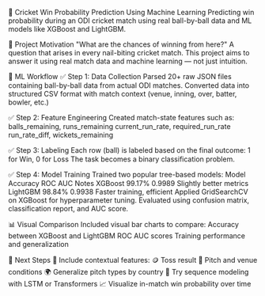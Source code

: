 🏏 Cricket Win Probability Prediction Using Machine Learning
Predicting win probability during an ODI cricket match using real ball-by-ball data and ML models like XGBoost and LightGBM.

📌 Project Motivation
"What are the chances of winning from here?"
A question that arises in every nail-biting cricket match. This project aims to answer it using real match data and machine learning — not just intuition.

🧠 ML Workflow
✅ Step 1: Data Collection
Parsed 20+ raw JSON files containing ball-by-ball data from actual ODI matches.
Converted data into structured CSV format with match context (venue, inning, over, batter, bowler, etc.)


✅ Step 2: Feature Engineering
Created match-state features such as:
balls_remaining, runs_remaining
current_run_rate, required_run_rate
run_rate_diff, wickets_remaining


✅ Step 3: Labeling
Each row (ball) is labeled based on the final outcome:
1 for Win, 0 for Loss
The task becomes a binary classification problem.


✅ Step 4: Model Training
Trained two popular tree-based models:
Model	Accuracy	ROC AUC	Notes
XGBoost	99.17%	0.9989	Slightly better metrics
LightGBM	98.84%	0.9938	Faster training, efficient
Applied GridSearchCV on XGBoost for hyperparameter tuning.
Evaluated using confusion matrix, classification report, and AUC score.


📊 Visual Comparison
Included visual bar charts to compare:
Accuracy between XGBoost and LightGBM
ROC AUC scores
Training performance and generalization


🔭 Next Steps
📌 Include contextual features:
🪙 Toss result
🏏 Pitch and venue conditions
🌍 Generalize pitch types by country
🧠 Try sequence modeling with LSTM or Transformers
📈 Visualize in-match win probability over time
